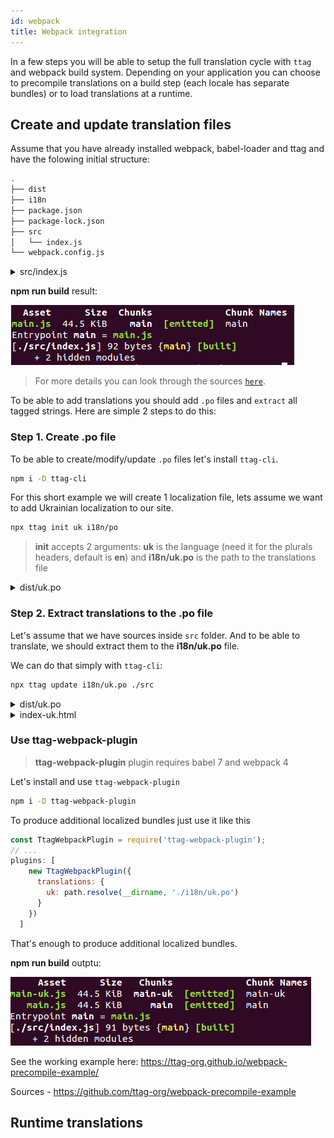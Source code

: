 ```yaml
---
id: webpack
title: Webpack integration
---
```


In a few steps you will be able to setup the full translation cycle with `ttag` and webpack build system. Depending on your application you can choose to precompile translations on a build step (each locale has separate bundles) or to load translations at a runtime.

<!-- toc -->

## Create and update translation files

Assume that you have already installed webpack, babel-loader and ttag and have the folowing initial structure:

```bash
.
├── dist
├── i18n
├── package.json
├── package-lock.json
├── src
│   └── index.js
└── webpack.config.js
```

<details>
<summary>src/index.js</summary>
```js
import { t } from 'ttag';

document.getElementById('content').innerHTML = t`Hello with ttag`
```
</details>

<details>
<summary>webpack.config.js</summary>
```js
const path = require('path');

module.exports = {
  mode: "development",
  entry: {
    main: "./src/index.js"
  },
  output: {
    path: path.join(__dirname, "./dist")
  },
  module: {
    rules: [
      {
        test: /\.js$/,
        use: { loader: "babel-loader" }
      }
    ]
  }
};

```
</details>


**npm run build** result:

![webpack output](/img/output-without-ttag-plugin.png)

> For more details you can look through the sources [`here`](https://github.com/ttag-org/webpack-precompile-example).

To be able to add translations you should add `.po` files and `extract` all tagged strings. Here are simple 2 steps to do this:

### Step 1. Create .po file

To be able to create/modify/update `.po` files let's install `ttag-cli`.

```bash
npm i -D ttag-cli
```

For this short example we will create 1 localization file, lets assume we want to add Ukrainian localization to our site.

```bash
npx ttag init uk i18n/po
```
> **init** accepts 2 arguments: **uk**  is the language (need it for the plurals headers, default is **en**) and **i18n/uk.po** is the path to the translations file

<details>
<summary>dist/uk.po</summary>
```po
msgid ""
msgstr ""
"Content-Type: text/plain; charset=utf-8\n"
"Plural-Forms: nplurals = 3; plural = (n % 10 == 1 && n % 100 != 11 ? 0 : n "
"% 10 >= 2 && n % 10 <= 4 && (n % 100 < 10 || n % 100 >= 20) ? 1 : 2);\n"
"Language: uk\n"
"mime-version: 1.0\n"
"Content-Transfer-Encoding: 8bit\n"
```
</details>

### Step 2. Extract translations to the .po file

Let's assume that we have sources inside `src` folder. And to be able to translate, we should extract them to the **i18n/uk.po** file. 

We can do that simply with `ttag-cli`:

```bash
npx ttag update i18n/uk.po ./src
```
<details>
<summary>dist/uk.po</summary>
```po
msgid ""
msgstr ""
"Content-Type: text/plain; charset=utf-8\n"
"Plural-Forms: nplurals = 3; plural = (n % 10 == 1 && n % 100 != 11 ? 0 : n "
"% 10 >= 2 && n % 10 <= 4 && (n % 100 < 10 || n % 100 >= 20) ? 1 : 2);\n"
"Language: uk\n"
"mime-version: 1.0\n"
"Content-Transfer-Encoding: 8bit\n"

#: src/index.js:3
msgid "Hello with ttag"
msgstr ""
```
</details>

## Precompiled translations

The easiest way to precompile translations from the `.po` files is to use [ttag-webpack-plugin](https://github.com/ttag-org/ttag-webpack-plugin)
>This plugin adds `babel-plugin-ttag` to your existing babel loader. If you want to have more advanced control and include this plugin directly you can also look at [Setup localization with babel-plugin-ttag and webpack](/blog/2018/09/05/hardcore-webpack-setup.html)

In this example we will use 2 separate static html files **index.html** and **index-uk.html** that will load different locales. Let's add them to the project root:

<details>
<summary>index.html</summary>
```html
<!DOCTYPE html>
<html>
  <head>
    <meta charset="UTF-8" />
    <title>ttag with webpack | precompile</title>
  </head>
  <body>
    <ul>
      <li><a href="/index.html">en</a></li>
      <li><a href="/index-uk.html">uk</a></li>
    </ul>
    <div id="content"></div>
    <script type="text/javascript" src="./dist/main.js"></script>
  </body>
</html>
```
</details>

<details>
<summary>index-uk.html</summary>
```html
<!DOCTYPE html>
<html>
  <head>
    <meta charset="UTF-8" />
    <title>ttag with webpack | precompile | localized </title>
  </head>
  <body>
    <ul>
      <li><a href="/index.html">en</a></li>
      <li><a href="/index-uk.html">uk</a></li>
    </ul>
    <div id="content"></div>
    <script type="text/javascript" src="./dist/main-uk.js"></script>
  </body>
</html>
```
</details>

### Use ttag-webpack-plugin

> **ttag-webpack-plugin** plugin requires babel 7 and webpack 4

Let's install and use `ttag-webpack-plugin`

```sh
npm i -D ttag-webpack-plugin
```

To produce additional localized bundles just use it like this

```js
const TtagWebpackPlugin = require('ttag-webpack-plugin');
// ...
plugins: [
    new TtagWebpackPlugin({
      translations: {
        uk: path.resolve(__dirname, './i18n/uk.po')
      }
    })
  ]
```

That's enough to produce additional localized bundles.

**npm run build** outptu:

![webpack output](/img/output-with-ttag-plugin.png)

See the working example here: <a href="https://ttag-org.github.io/webpack-precompile-example/" target="_blank">https://ttag-org.github.io/webpack-precompile-example/</a>


Sources - https://github.com/ttag-org/webpack-precompile-example

## Runtime translations

